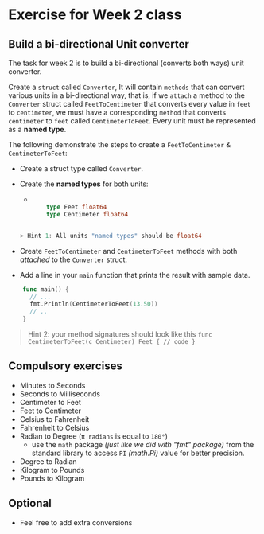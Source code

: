 # Exercise for Week 2 class

## Build a bi-directional Unit converter

The task for week 2 is to build a bi-directional (converts both ways) unit converter.

Create a `struct` called `Converter`, It will contain `methods` that can convert various units in a bi-directional way, that is, if we `attach` a method to the `Converter` struct called `FeetToCentimeter` that converts every value in `feet` to `centimeter`, we must have a corresponding `method` that converts `centimeter` to `feet` called `CentimeterToFeet`. Every unit must be represented as a __named type__.

The following demonstrate the steps to create a `FeetToCentimeter` & `CentimeterToFeet`:

+ Create a struct type called `Converter`.
+ Create the __named types__ for both units:

  + ```go

        type Feet float64
        type Centimeter float64

  ```go

  > Hint 1: All units "named types" should be float64

+ Create `FeetToCentimeter` and `CentimeterToFeet` methods with both _attached_ to the `Converter` struct.
+ Add a line in your `main` function that prints the result with sample data.

```go
    func main() {
      // ...
      fmt.Println(CentimeterToFeet(13.50))
      // ..
    }
```

> Hint 2: your method signatures should look like this `func CentimeterToFeet(c Centimeter) Feet { // code }`

## Compulsory exercises

+ Minutes to Seconds
+ Seconds to Milliseconds
+ Centimeter to Feet
+ Feet to Centimeter
+ Celsius to Fahrenheit
+ Fahrenheit to Celsius
+ Radian to Degree (`π radians` is equal to `180°`)
  + use the `math` package _(just like we did with "fmt" package)_ from the standard library to access `PI` _(math.Pi)_ value for better precision.
+ Degree to Radian
+ Kilogram to Pounds
+ Pounds to Kilogram

## Optional

+ Feel free to add extra conversions
